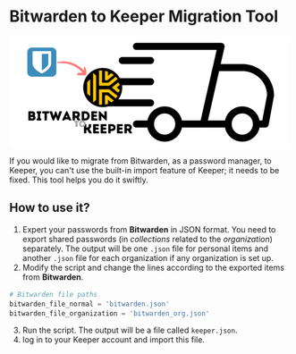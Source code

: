# Bitwarden to Keeper Migration Tool
<img src="https://raw.githubusercontent.com/namnamir/Bitwarden-to-Keeper/main/logo.png" align="center">

If you would like to migrate from Bitwarden, as a password manager, to Keeper, you can't use the built-in import feature of Keeper; it needs to be fixed. This tool helps you do it swiftly.

## How to use it?
1. Expert your passwords from **Bitwarden** in JSON format. You need to export shared passwords (in _collections_ related to the _organization_) separately. The output will be one `.json` file for personal items and another `.json` file for each organization if any organization is set up.
2. Modify the script and change the lines according to the exported items from **Bitwarden**.
```python
# Bitwarden file paths
bitwarden_file_normal = 'bitwarden.json'
bitwarden_file_organization = 'bitwarden_org.json'
```
3. Run the script. The output will be a file called `keeper.json`.
4. log in to your Keeper account and import this file.
